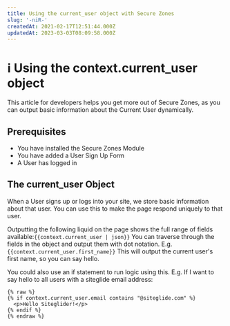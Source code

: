 ```yaml
---
title: Using the current_user object with Secure Zones
slug: '-niR-'
createdAt: 2021-02-17T12:51:44.000Z
updatedAt: 2023-03-03T08:09:58.000Z
---
```


# ℹ️ Using the context.current\_user object

This article for developers helps you get more out of Secure Zones, as you can output basic information about the Current User dynamically.

## Prerequisites

* You have installed the Secure Zones Module
* You have added a User Sign Up Form
* A User has logged in

## The current\_user Object

When a User signs up or logs into your site, we store basic information about that user. You can use this to make the page respond uniquely to that user.

Outputting the following liquid on the page shows the full range of fields available:`{{context.current_user | json}}` You can traverse through the fields in the object and output them with dot notation. E.g. `{{context.current_user.first_name}}` This will output the current user's first name, so you can say hello.

You could also use an if statement to run logic using this. E.g. If I want to say hello to all users with a siteglide email address:

```liquid
{% raw %}
{% if context.current_user.email contains "@siteglide.com" %}
  <p>Hello Siteglider!</p>
{% endif %}
{% endraw %}
```
